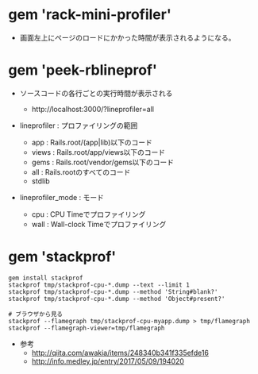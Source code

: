 # gem 'rack-mini-profiler'
- 画面左上にページのロードにかかった時間が表示されるようになる。

# gem 'peek-rblineprof'
- ソースコードの各行ごとの実行時間が表示される
  - http://localhost:3000/?lineprofiler=all

- lineprofiler : プロファイリングの範囲
  - app : Rails.root/(app|lib)以下のコード
  - views : Rails.root/app/views以下のコード
  - gems : Rails.root/vendor/gems以下のコード
  - all : Rails.rootのすべてのコード
  - stdlib
- lineprofiler_mode : モード
  - cpu : CPU Timeでプロファイリング
  - wall : Wall-clock Timeでプロファイリング

# gem 'stackprof'

```
gem install stackprof
stackprof tmp/stackprof-cpu-*.dump --text --limit 1
stackprof tmp/stackprof-cpu-*.dump --method 'String#blank?'
stackprof tmp/stackprof-cpu-*.dump --method 'Object#present?'

# ブラウザから見る
stackprof --flamegraph tmp/stackprof-cpu-myapp.dump > tmp/flamegraph
stackprof --flamegraph-viewer=tmp/flamegraph
```

- 参考
  - http://qiita.com/awakia/items/248340b341f335efde16
  - http://info.medley.jp/entry/2017/05/09/194020
